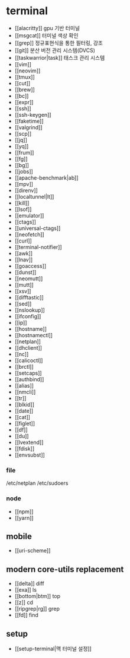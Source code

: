 # terminal

- [[alacritty]] gpu 기반 터미널
- [[msgcat]] 터미널 색상 확인
- [[grep]] 정규표현식을 통한 필터링, 강조
- [[git]] 분산 버전 관리 시스템(DVCS)
- [[taskwarrior|task]] 태스크 관리 시스템
- [[vim]] 
- [[neovim]]
- [[tmux]]
- [[cut]]
- [[brew]]
- [[bc]]
- [[expr]]
- [[ssh]]
- [[ssh-keygen]]
- [[faketime]]
- [[valgrind]]
- [[scp]]
- [[jq]]
- [[yq]]
- [[frum]]
- [[fg]]
- [[bg]]
- [[jobs]]
- [[apache-benchmark|ab]]
- [[mpv]]
- [[direnv]]
- [[localtunnel|lt]]
- [[kill]]
- [[lsof]]
- [[emulator]]
- [[ctags]]
- [[universal-ctags]]
- [[neofetch]]
- [[curl]]
- [[terminal-notifier]]
- [[awk]]
- [[lnav]]
- [[goaccess]]
- [[dunst]]
- [[neomutt]]
- [[mutt]]
- [[xsv]]
- [[difftastic]]
- [[sed]]
- [[nslookup]]
- [[ifconfig]]
- [[ip]]
- [[hostname]]
- [[hostnamectl]]
- [[netplan]]
- [[dhclient]]
- [[nc]]
- [[calicoctl]]
- [[brctl]]
- [[setcaps]]
- [[authbind]]
- [[alias]]
- [[nmcli]]
- [[tr]]
- [[blkid]]
- [[date]]
- [[cat]]
- [[figlet]]
- [[df]]
- [[du]]
- [[lvextend]]
- [[fdisk]]
- [[envsubst]]

### file
/etc/netplan
/etc/sudoers

### node
- [[npm]]
- [[yarn]]

## mobile
- [[uri-scheme]]

## modern core-utils replacement
- [[delta]] diff
- [[exa]] ls
- [[bottom|btm]] top
- [[z]] cd
- [[ripgrep|rg]] grep
- [[fd]] find

## setup
- [[setup-terminal|맥 터미널 설정]]
